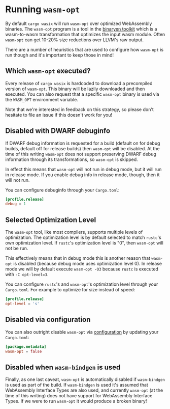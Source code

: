 # Running `wasm-opt`

By default `cargo wasix` will run `wasm-opt` over optimized WebAssembly
binaries. The `wasm-opt` program is a tool in the [binaryen
toolkit](https://github.com/webassembly/binaryen) which is a wasm-to-wasm
transformation that optimizes the input wasm module. Often `wasm-opt` can get
10-20% size reductions over LLVM's raw output.

There are a number of heuristics that are used to configure how `wasm-opt` is
run though and it's important to keep those in mind!

## Which `wasm-opt` executed?

Every release of `cargo wasix` is hardcoded to download a precompiled version of
`wasm-opt`. This binary will be lazily downloaded and then executed. You can
also request that a specific `wasm-opt` binary is used via the `WASM_OPT`
environment variable.

Note that we're interested in feedback on this strategy, so please don't
hesitate to file an issue if this doesn't work for you!

## Disabled with DWARF debuginfo

If DWARF debug information is requested for a build (default on for debug
builds, default off for release builds) then `wasm-opt` will be disabled.
At the time of this writing `wasm-opt` does not support preserving DWARF debug
information through its transformations, so `wasm-opt` is skipped.

In effect this means that `wasm-opt` will not run in debug mode, but it will
run in release mode. If you enable debug info in release mode, though, then it
will not run.

You can configure debuginfo through your `Cargo.toml`:

```toml
[profile.release]
debug = 1
```

## Selected Optimization Level

The `wasm-opt` tool, like most compilers, supports multiple levels of
optimization. The optimization level is by default selected to match `rustc`'s
own optimization level. If `rustc`'s optimization level is "0", then `wasm-opt`
will not be run.

This effectively means that in debug mode this is another reason that
`wasm-opt` is disabled (because debug mode uses optimization level 0). In
release mode we will by default execute `wasm-opt -O3` because `rustc` is
executed with `-C opt-level=3`.

You can configure `rustc`'s and `wasm-opt`'s optimization level through your
`Cargo.toml`.  For example to optimize for size instead of speed:

```toml
[profile.release]
opt-level = 's'
```

## Disabled via configuration

You can also outright disable `wasm-opt` via [configuration](config.md) by
updating your `Cargo.toml`:

```toml
[package.metadata]
wasm-opt = false
```

## Disabled when `wasm-bindgen` is used

Finally, as one last caveat, `wasm-opt` is automatically disabled if
`wasm-bindgen` is used as part of the build. If `wasm-bindgen` is used it's
assumed that WebAssembly Interface Types are also used, and currently
`wasm-opt` (at the time of this writing) does not have support for WebAssembly
Interface Types. If we were to run `wasm-opt` it would produce a broken binary!
